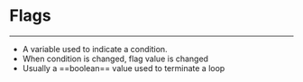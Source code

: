 # Flags
---
- A variable used to indicate a condition.
- When condition is changed, flag value is changed
- Usually a ==boolean== value used to terminate a loop